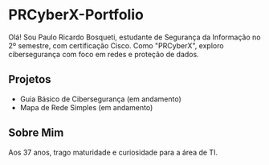 
# PRCyberX-Portfolio
Olá! Sou Paulo Ricardo Bosqueti, estudante de Segurança da Informação no 2º semestre, com certificação Cisco. Como "PRCyberX", exploro cibersegurança com foco em redes e proteção de dados.

## Projetos
- Guia Básico de Cibersegurança (em andamento)
- Mapa de Rede Simples (em andamento)

## Sobre Mim
Aos 37 anos, trago maturidade e curiosidade para a área de TI.

